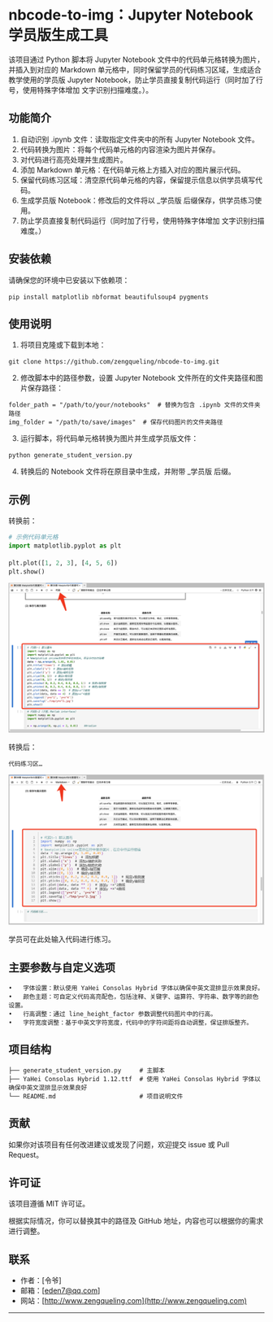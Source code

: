 # nbcode-to-img：Jupyter Notebook 学员版生成工具

该项目通过 Python 脚本将 Jupyter Notebook 文件中的代码单元格转换为图片，并插入到对应的 Markdown 单元格中，同时保留学员的代码练习区域，生成适合教学使用的学员版 Jupyter Notebook，防止学员直接复制代码运行（同时加了行号，使用特殊字体增加 文字识别扫描难度。）。

## 功能简介
1.	自动识别 .ipynb 文件：读取指定文件夹中的所有 Jupyter Notebook 文件。
2.	代码转换为图片：将每个代码单元格的内容渲染为图片并保存。
3.	对代码进行高亮处理并生成图片。
4.	添加 Markdown 单元格：在代码单元格上方插入对应的图片展示代码。
5.	保留代码练习区域：清空原代码单元格的内容，保留提示信息以供学员填写代码。
6.	生成学员版 Notebook：修改后的文件将以 _学员版 后缀保存，供学员练习使用。
7.	防止学员直接复制代码运行（同时加了行号，使用特殊字体增加 文字识别扫描难度。）

## 安装依赖

请确保您的环境中已安装以下依赖项：

`pip install matplotlib nbformat beautifulsoup4 pygments`

## 使用说明

1.	将项目克隆或下载到本地：

`git clone https://github.com/zengqueling/nbcode-to-img.git`

2.	修改脚本中的路径参数，设置 Jupyter Notebook 文件所在的文件夹路径和图片保存路径：
```
folder_path = "/path/to/your/notebooks"  # 替换为包含 .ipynb 文件的文件夹路径
img_folder = "/path/to/save/images"  # 保存代码图片的文件夹路径
```
3.	运行脚本，将代码单元格转换为图片并生成学员版文件：

`python generate_student_version.py`

4.	转换后的 Notebook 文件将在原目录中生成，并附带 _学员版 后缀。

## 示例

转换前：
```python
# 示例代码单元格
import matplotlib.pyplot as plt

plt.plot([1, 2, 3], [4, 5, 6])
plt.show()
```
![code.png](code.png)


转换后：
> 
	代码练习区…
![img.png](img.png)

学员可在此处输入代码进行练习。


## 主要参数与自定义选项

	•	字体设置：默认使用 YaHei Consolas Hybrid 字体以确保中英文混排显示效果良好。
	•	颜色主题：可自定义代码高亮配色，包括注释、关键字、运算符、字符串、数字等的颜色设置。
	•	行高调整：通过 line_height_factor 参数调整代码图片中的行高。
	•	字符宽度调整：基于中英文字符宽度，代码中的字符间距将自动调整，保证排版整齐。

## 项目结构
```
├── generate_student_version.py     # 主脚本
├── YaHei Consolas Hybrid 1.12.ttf  # 使用 YaHei Consolas Hybrid 字体以确保中英文混排显示效果良好
└── README.md                       # 项目说明文件
```

## 贡献

如果你对该项目有任何改进建议或发现了问题，欢迎提交 issue 或 Pull Request。

## 许可证

该项目遵循 MIT 许可证。

根据实际情况，你可以替换其中的路径及 GitHub 地址，内容也可以根据你的需求进行调整。

## 联系

- 作者：[令爷]
- 邮箱：[eden7@qq.com]
- 网站：[http://www.zengqueling.com](http://www.zengqueling.com)

---
